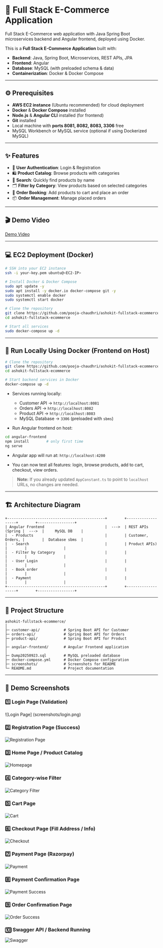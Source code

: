 # 🛒 Full Stack E-Commerce Application

Full Stack E-Commerce web application with Java Spring Boot microservices backend and Angular frontend, deployed using Docker.

This is a **Full Stack E-Commerce Application** built with:

* **Backend**: Java, Spring Boot, Microservices, REST APIs, JPA
* **Frontend**: Angular
* **Database**: MySQL (with preloaded schema & data)
* **Containerization**: Docker & Docker Compose

---

## ⚙️ Prerequisites

* **AWS EC2 instance** (Ubuntu recommended) for cloud deployment
* **Docker** & **Docker Compose** installed
* **Node.js** & **Angular CLI** installed (for frontend)
* **Git** installed
* Local machine with **ports 8081, 8082, 8083, 3306** free
* MySQL Workbench or MySQL service (optional if using Dockerized MySQL)

---

## ✨ Features

* 👤 **User Authentication**: Login & Registration
* 🛍 **Product Catalog**: Browse products with categories
* 🔎 **Search**: Quickly find products by name
* 🗂 **Filter by Category**: View products based on selected categories
* 🛒 **Order Booking**: Add products to cart and place an order
* 📦 **Order Management**: Manage placed orders

---

## 🎬 Demo Video

[Demo Video](https://github.com/pooja-chaudhri/ashokit-fullstack-ecommerce/blob/main/ashokit-e-comm-application/public/Demo%20Link.mp4)

---

## 💻 EC2 Deployment (Docker)

```bash
# SSH into your EC2 instance
ssh -i your-key.pem ubuntu@<EC2-IP>

# Install Docker & Docker Compose
sudo apt update -y
sudo apt install -y docker.io docker-compose git -y
sudo systemctl enable docker
sudo systemctl start docker

# Clone the repository
git clone https://github.com/pooja-chaudhri/ashokit-fullstack-ecommerce.git
cd ashokit-fullstack-ecommerce

# Start all services
sudo docker-compose up -d
```


---

## 🐳 Run Locally Using Docker (Frontend on Host)

```bash
# Clone the repository
git clone https://github.com/pooja-chaudhri/ashokit-fullstack-ecommerce.git
cd ashokit-fullstack-ecommerce

# Start backend services in Docker
docker-compose up -d
```

* Services running locally:

  * Customer API → `http://localhost:8081`
  * Orders API → `http://localhost:8082`
  * Product API → `http://localhost:8083`
  * MySQL Database → `3306` (preloaded with `sbms`)

* Run Angular frontend on host:

```bash
cd angular-frontend
npm install        # only first time
ng serve
```

* Angular app will run at: `http://localhost:4200`

* You can now test all features: login, browse products, add to cart, checkout, view orders.

> **Note:** If you already updated `AppConstant.ts` to point to `localhost` URLs, no changes are needed.

---

## 🏗 Architecture Diagram

```
+---------------------------------------------+        +-------------------+        +-----------------+
| Angular Frontend                            |  --->  | REST APIs (Spring |  --->  |     MySQL DB    |
|  - Products                                 |        | Customer, Orders, |        |  Database sbms  |
|  - Search                                   |        | Product APIs)     |        |                 |
|  - Filter by Category                       |        |                   |        |                 |
|  - User Login                               |        |                   |        |                 |
|  - Book order                               |        |                   |        |                 |
|  - Payment                                  |        |                   |        |                 |
+---------------------------------------------+        +-------------------+        +-----------------+
```

---

## 📁 Project Structure

```
ashokit-fullstack-ecommerce/
│
├─ customer-api/           # Spring Boot API for Customer
├─ orders-api/             # Spring Boot API for Orders
├─ product-api/            # Spring Boot API for Product
│
├─ angular-frontend/       # Angular Frontend application
│
├─ Dump20250923.sql        # MySQL preloaded database
├─ docker-compose.yml      # Docker Compose configuration
├─ screenshots/            # Screenshots for README
└─ README.md               # Project documentation
```

---

## 📸 Demo Screenshots

### 1️⃣ Login Page (Validation) 

![Login Page] (screenshots/login.png)

### 2️⃣ Registration Page (Success)

![Registration Page](screenshots/register.png)

### 3️⃣ Home Page / Product Catalog

![Homepage](screenshots/homepage.png)

### 4️⃣ Category-wise Filter

![Category Filter](screenshots/category-filter.png)

### 5️⃣ Cart Page

![Cart](screenshots/cart.png)

### 6️⃣ Checkout Page (Fill Address / Info)

![Checkout](screenshots/checkout.png)

### 7️⃣ Payment Page (Razorpay)

![Payment](screenshots/payment.png)

### 8️⃣ Payment Confirmation Page

![Payment Success](screenshots/payment-success.png)

### 9️⃣ Order Confirmation Page

![Order Success](screenshots/order-success.png)

### 🔟 Swagger API / Backend Running

![Swagger](screenshots/swagger.png)
